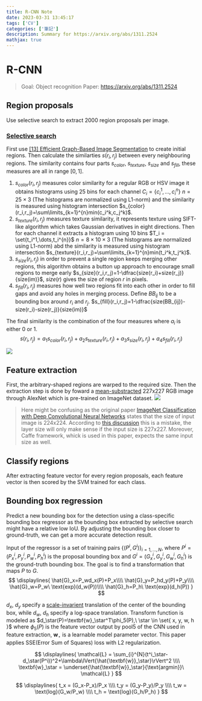 ```yaml
---
title: R-CNN Note
date: 2023-03-31 13:45:17
tags: ['CV']
categories: ['筆記']
description: Summary for https://arxiv.org/abs/1311.2524
mathjax: true
---
```


# R-CNN
> Goal: Object recognition
> Paper: https://arxiv.org/abs/1311.2524

## Region proposals 
Use selective search to extract 2000 region proposals per image.

### [**Selective search**](http://www.huppelen.nl/publications/selectiveSearchDraft.pdf)
First use [[13] Efficient Graph-Based Image Segmentation](https://link.springer.com/article/10.1023/b:visi.0000022288.19776.77) to create initial regions. Then calculate the similarties $s(r_i,r_j)$ between every neighbouring regions. The similarity contains four parts $s_{color}$, $s_{texture}$, $s_{size}$ and $s_{fill}$, these measures are all in range $[0,1]$.
1. $s_{color}(r_i,r_j)$ measures color similarity for a regular RGB or HSV image it obtains histograms using 25 bins for each channel $C_i = \{c_i^1,...,c_i^{n}\}$ $n=25\times3$ (The histograms are normalized using L1-norm) and the similarity is measured using histogram intersection $s_{color}(r_i,r_j)=\sum\limits_{k=1}^{n}min(c_i^k,c_j^k)$.
2. $s_{texture}(r_i,r_j)$ measures texture similarity, it represents texture using SIFT-like algorithm which takes Gaussian derivatives in eight directions. Then for each channel it extracts a histogram using 10 bins $T_i = \set{t_i^1,\dots,t_i^{n}}$ $n=8\times10\times3$ (The histograms are normalized using L1-norm) abd the similarity is measured using histogram intersection $s_{texture}(r_i,r_j)=\sum\limits_{k=1}^{n}min(t_i^k,t_j^k)$.
3. $s_{size}(r_i, r_j)$ in order to prevent a single region keeps merging other regions, this algorithm obtains a button up approach to encourage small regions to merge early $s_{size}(r_i,r_j)=1-\dfrac{size(r_i)+size(r_j)}{size(im)}$, $size(r)$ gives the size of region $r$ in pixels.
4. $s_{fill}(r_i,r_j)$ measures how well two regions fit into each other in order to fill gaps and avoid any holes in merging process. Define $BB_{ij}$ to be a bounding box around $r_i$ and $r_j$. $s_{fill}(r_i,r_j)=1-\dfrac{size(BB_{ij})-size(r_i)-size(r_j)}{size(im)}$

The final similarity is the combination of the four measures where $a_i$ is either $0$ or $1$.
$$s(r_i,r_j)=a_1s_{color}(r_i,r_j)+a_2s_{texture}(r_i,r_j)+a_3s_{size}(r_i,r_j)+a_4s_{fill}(r_i,r_j)$$

![](PpfvPAi.png)

## Feature extraction
First, the arbitrary-shaped regions are warped to the required size. Then the extraction step is done by foward a [mean-substracted](https://stackoverflow.com/questions/44788133/how-does-mean-image-subtraction-work) 227x227 RGB image through AlexNet which is pre-trained on ImageNet dataset. 
![](kDeVHFb.png)

> Here might be confusing as the original paper [ImageNet Classification with Deep Convolutional Neural Networks](https://proceedings.neurips.cc/paper/2012/file/c399862d3b9d6b76c8436e924a68c45b-Paper.pdf) states that the size of input image is 224x224. According to [this discussion](https://datascience.stackexchange.com/questions/29245/what-is-the-input-size-of-alex-net) this is a mistake, the layer size will only make sense if the input size is 227x227. Moreover, Caffe framework, whick is used in this paper, expects the same input size as well.

## Classify regions
After extracting feature vector for every region proposals, each feature vector is then scored by the SVM trained for each class.

## Bounding box regression
Predict a new bounding box for the detection using a class-specific bounding box regressor as the bounding box extracted by selective search might have a relative low IoU. By adjusting the bounding box closer to ground-truth, we can get a more accurate detection result.

Input of the regressor is a set of training pairs $\{(P^i, G^i)\}_{i=1,\dots,N}$, where $P^i=(P_x^i,P_y^i,P_w^i,P_h^i)$ is the proposal bounding box and $G^i=(G_x^i,G_y^i,G_w^i,G_h^i)$ is the ground-truth bounding box. The goal is to find a transformation that maps $P$ to $G$.
$$
\displaylines{
  \hat{G}_x=P_wd_x(P)+P_x\\\\
  \hat{G}_y=P_hd_y(P)+P_y\\\\
  \hat{G}_w=P_w\ \text{exp}(d_w(P))\\\\
  \hat{G}_h=P_h\ \text{exp}(d_h(P))
}
$$

$d_x$, $d_y$ specify a [scale-invarient](https://stackoverflow.com/questions/55553747/what-is-scale-invariance-and-log-space-translations-of-a-bounding-box) translation of the center of the bounding box, while $d_w$, $d_h$ specify a log-space translation. Transform function is modeled as $d_\star(P)=\textbf{w}_\star^T\phi_5(P),\ \star \in \set{ x, y, w, h }$ where $\phi_5(P)$ is the feature vector output by pool5 of the CNN used in feature extraction, $\textbf{w}_\star$ is a learnable model parameter vector. This paper applies SSE(Error Sum of Squares) loss with L2 regularization.

$$
\displaylines{
  \mathcal{L} = \sum_{i}^{N}(t^i_\star-d_\star(P^i))^2+\lambda\lVert{\hat{\textbf{w}}_\star}\rVert^2 \\\\
  \textbf{w}_\star = \underset{\hat{\textbf{w}}_\star}{\text{argmin}}\ \mathcal{L}
}
$$

$$
\displaylines{
  t_x = (G_x-P_x)/P_x \\\\
  t_y = (G_y-P_y)/P_y \\\\
  t_w = \text{log}(G_w/P_w) \\\\
  t_h = \text{log}(G_h/P_h)
}
$$
